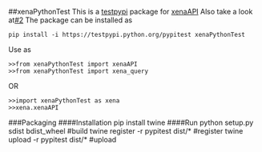 ##xenaPythonTest
This is a [testpypi](https://testpypi.python.org/pypi) package for [xenaAPI](https://github.com/jingchunzhu/cgDataNew/tree/master/xena) 
Also take a look at[#2](https://github.com/ucscXena/python-scripts/issues/2)
The package can be installed as
 
    pip install -i https://testpypi.python.org/pypitest xenaPythonTest 

Use as 

    >>from xenaPythonTest import xenaAPI
    >>from xenaPythonTest import xena_query
 
 OR
 
    >>import xenaPythonTest as xena
    >>xena.xenaAPI                
    


###Packaging 
####Installation 
    pip install twine
####Run
    python setup.py sdist bdist_wheel           #build
    twine register -r pypitest dist/*           #register 
    twine upload -r pypitest dist/*             #upload 

